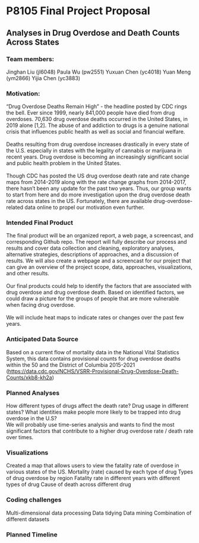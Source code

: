P8105 Final Project Proposal
================

## Analyses in Drug Overdose and Death Counts Across States

### Team members:

Jinghan Liu (jl6048) Paula Wu (pw2551) Yuxuan Chen (yc4018) Yuan Meng
(ym2866) Yijia Chen (yc3883)

### Motivation:

“Drug Overdose Deaths Remain High” - the headline posted by CDC rings
the bell. Ever since 1999, nearly 841,000 people have died from drug
overdoses. 70,630 drug overdose deaths occurred in the United States, in
2019 alone \[1,2\]. The abuse of and addiction to drugs is a genuine
national crisis that influences public health as well as social and
financial welfare. <br><br> Deaths resulting from drug overdose
increases drastically in every state of the U.S. especially in states
with the legality of cannabis or marijuana in recent years. Drug
overdose is becoming an increasingly significant social and public
health problem in the United States. <br><br> Though CDC has posted the
US drug overdose death rate and rate change maps from 2014-2019 along
with the rate change graphs from 2014-2017, there hasn’t been any update
for the past two years. Thus, our group wants to start from here and do
more investigation upon the drug overdose death rate across states in
the US. Fortunately, there are available drug-overdose-related data
online to propel our motivation even further.

### Intended Final Product

The final product will be an organized report, a web page, a screencast,
and corresponding Github repo. The report will fully describe our
process and results and cover data collection and cleaning, exploratory
analyses, alternative strategies, descriptions of approaches, and a
discussion of results. We will also create a webpage and a screencast
for our project that can give an overview of the project scope, data,
approaches, visualizations, and other results.<br><br> Our final
products could help to identify the factors that are associated with
drug overdose and drug overdose death. Based on identified factors, we
could draw a picture for the groups of people that are more vulnerable
when facing drug overdose. <br><br> We will include heat maps to
indicate rates or changes over the past few years.

### Anticipated Data Source

Based on a current flow of mortality data in the National Vital
Statistics System, this data contains provisional counts for drug
overdose deaths within the 50 and the District of Columbia 2015-2021
(<https://data.cdc.gov/NCHS/VSRR-Provisional-Drug-Overdose-Death-Counts/xkb8-kh2a>)

### Planned Analyses

How different types of drugs affect the death rate? Drug usage in
different states? What identities make people more likely to be trapped
into drug overdose in the U.S? <br> We will probably use time-series
analysis and wants to find the most significant factors that contribute
to a higher drug overdose rate / death rate over times.

### Visualizations

Created a map that allows users to view the fatality rate of overdose in
various states of the US. Mortality (rate) caused by each type of drug
Types of drug overdose by region Fatality rate in different years with
different types of drug Cause of death across different drug

### Coding challenges

Multi-dimensional data processing Data tidying Data mining Combination
of different datasets

### Planned Timeline
